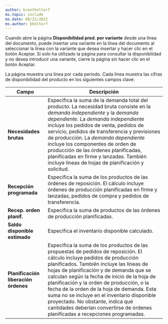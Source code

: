 ```yaml
---
author: brentholtorf
ms.topic: include
ms.date: 09/21/2022
ms.author: bholtorf
---
```

Cuando abre la página **Disponibilidad prod. por variante** desde una línea del documento, puede insertar una variante en la línea del documento al seleccionar la línea con la variante que desea insertar y hacer clic en el botón Aceptar. Si solo ha utilizado la página para consultar la disponibilidad y no desea introducir una variante, cierre la página sin hacer clic en el botón Aceptar.

La página muestra una línea por cada periodo. Cada línea muestra las cifras de disponibilidad del producto en los siguientes campos clave:

| Campo | Descripción |
|--|--|
| **Necesidades brutas**| Especifica la suma de la demanda total del producto. La necesidad bruta consiste en la *demanda independiente* y la *demanda dependiente*. La *demanda independiente* incluye los pedidos de venta, pedidos de servicio, pedidos de transferencia y previsiones de producción. La *demanda dependiente* incluye los componentes de orden de producción de las órdenes planificadas, planificadas en firme y lanzadas. También incluye líneas de hojas de planificación y solicitud.|
| **Recepción programada** | Especifica la suma de los productos de las órdenes de reposición. El cálculo incluye órdenes de producción planificadas en firme y lanzadas, pedidos de compra y pedidos de transferencia. |
| **Recep. orden planif.** | Especifica la suma de productos de las órdenes de producción planificadas. |
| **Saldo disponible estimado** | Especifica el inventario disponible calculado. |
| **Planificación liberación órdenes** | Especifica la suma de los productos de las propuestas de pedidos de reposición. El cálculo incluye pedidos de producción planificados. También incluye las líneas de hojas de planificación y de demanda que se calculan según la fecha de inicio de la hoja de planificación y la orden de producción, o la fecha de la orden de la hoja de demanda. Esta suma no se incluye en el inventario disponible proyectado. No obstante, indica qué cantidades deberían convertirse de órdenes planificadas a recepciones programadas. |
